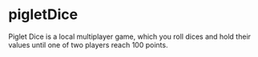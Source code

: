 # pigletDice
 Piglet Dice is a local multiplayer game, which you roll dices and hold their values until one of two players reach 100 points.

